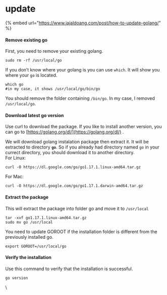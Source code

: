 # update

{% embed url="https://www.jajaldoang.com/post/how-to-update-golang/" %}

#### Remove existing go <a href="#remove-existing-go" id="remove-existing-go"></a>

First, you need to remove your existing golang.

```
sudo rm -rf /usr/local/go
```

If you don’t know where your golang is you can use `which`. It will show you where your `go` is located.

```
which go  
#in my case, it shows /usr/local/go/bin/go
```

You should remove the folder containing `/bin/go`. In my case, I removed `/usr/local/go`.

#### Download latest go version <a href="#download-latest-go-version" id="download-latest-go-version"></a>

Use curl to download the package. If you like to install another version, you can go to [https://golang.org/dl/](https://golang.org/dl/) .

We will download golang instalation package then extract it. It will be extracted to directory **`go`**. So if you already had directory named `go` in your currect directory, you should download it to another directory.\
For Linux:

```
curl -O https://dl.google.com/go/go1.17.1.linux-amd64.tar.gz
```

For Mac:

```
curl -O https://dl.google.com/go/go1.17.1.darwin-amd64.tar.gz
```

#### Extract the package <a href="#extract-the-package" id="extract-the-package"></a>

This will extract the package into folder go and move it to `/usr/local`

```
tar -xvf go1.17.1.linux-amd64.tar.gz
sudo mv go /usr/local
```

You need to update GOROOT if the installation folder is different from the previously installed go.

```
export GOROOT=/usr/local/go
```

#### Verify the installation <a href="#verify-the-installation" id="verify-the-installation"></a>

Use this command to verify that the installation is successful.

```
go version
```

\
